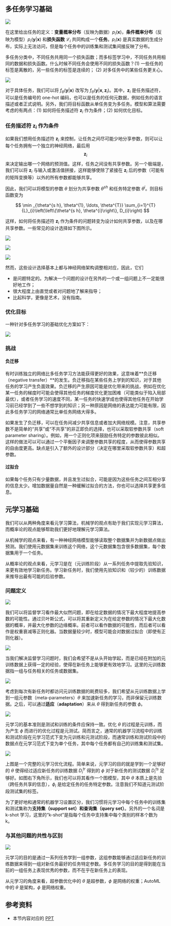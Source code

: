 ## 多任务学习基础

![](https://raw.githubusercontent.com/bighuang624/pic-repo/master/CS330-some-notation-in-MTL.png)

在这里给出任务的定义：**变量概率分布**（反映为数据）$p_{i}(\mathbf{x})$，**条件概率分布**（反映为模型）$p_{i}(\mathbf{y} | \mathbf{x})$ 和**损失函数** $\mathscr{L}_{i}$ 共同构成一个**任务**。$p_{i}(\mathbf{x})$ 是真实数据的生成分布，实际上无法访问，但是每个任务中的训练集和测试集间接反映了分布。

多任务分类中，不同任务共用同一个损失函数；而多标签学习中，不同任务共用相同的数据和损失函数。什么时候不同任务会使用不同的损失函数？(1) 一些任务的标签是离散的，另一些任务的标签是连续的； (2) 对多任务中的某些任务更关心。

![](https://raw.githubusercontent.com/bighuang624/pic-repo/master/CS330-task-descriptor.png)

对于具体任务，我们可以将 $f_{\theta}(\mathbf{y} | \mathbf{x})$ 改写为 $f_{\theta}(\mathbf{y} | \mathbf{x},\mathbf{z}_i )$。其中，$\mathbf{z}_i$ 是任务描述符，可以是任务编号的 one-hot 编码，也可以是任务的任何元数据，例如任务的语言描述或者正式说明。另外，我们将目标函数从单任务变为多任务。模型和算法需要考虑的有两点：(1) 如何将任务描述符 $\mathbf{z}_i$ 作为条件；(2) 如何优化目标。

### 任务描述符 $\mathbf{z}_i$ 作为条件

如果我们想用任务描述符 $\mathbf{z}_i$ 来控制，让任务之间尽可能少地分享参数，则可以让每个任务拥有一个独立的神经网络，最后用 $$\mathbf{z}_i$$ 来决定输出哪一个网络的预测值。这样，任务之间没有共享参数。另一个极端是，我们可以将 $\mathbf{z}_i$ 与输入或激活值拼接，这样能够使除了紧接在 $\mathbf{z}_i$ 后的参数（可能有的矩阵变换等）以外的所有参数都能够共享。

因此，我们可以将模型的参数 $\theta$ 划分为共享参数 $\theta^{sh}$ 和任务特定参数 $\theta^{i}$。则目标函数变为

$$
\min _{\theta^{s h}, \theta^{1}, \ldots, \theta^{T}} \sum_{i=1}^{T} {L}_{i}\left(\left\{\theta^{s h}, \theta^{i}\right\}, D_{i}\right)
$$

这样，如何将任务描述符 $\mathbf{z}_i$ 作为条件的问题转变为设计如何共享参数，以及在哪共享参数。一些常见的设计选择如下图所示。

![](https://raw.githubusercontent.com/bighuang624/pic-repo/master/CS330-conditioning-some-common-choices-1.png)

![](https://raw.githubusercontent.com/bighuang624/pic-repo/master/CS330-conditioning-some-common-choices-2.png)

![](https://raw.githubusercontent.com/bighuang624/pic-repo/master/CS330-conditioning-more-complex-choices.png)

然而，这些设计选择基本上都与神经网络架构调整相对应，因此，它们

- 是问题特定的。为解决一个问题的设计在另外的一个或一组问题上不一定能很好地工作；
- 很大程度上由直觉或者对问题地了解来指导；
- 比起科学，更像是艺术，没有指南。

### 优化目标

一种针对多任务学习的基础优化方案如下：

![](https://raw.githubusercontent.com/bighuang624/pic-repo/master/CS330-MTL-optimizing-basic-version.png)

### 挑战

#### 负迁移

有时训练独立的网络比多任务学习方法能获得更好的效果，这意味着**负迁移（negative transfer）**的发生。负迁移指在某些任务上学到的知识，对于其他任务的学习产生负面效果。负迁移的产生原因可能是优化带来的挑战，例如在优化某一任务的梯度时可能会使得其他任务的梯度优化更加困难（可能类似于陷入局部最优），或者任务学习的速度不同，某一任务的快速学成也使得其他任务在开始学习前已经学到了一些不想学到的知识；另一种原因是网络的表达能力可能有限，因此多任务学习的网络通常比单任务网络大得多。

如果发生了负迁移，可以在任务间减少共享信息或者加大网络规模。注意，共享参数不是简单的“共享”或“不共享”的非正即负的选择，也可以采取软参数共享（soft parameter sharing）。例如，用一个正则化项来鼓励任务特定的参数彼此相似。这样的做法可以可以通过一个平衡因子来调整参数共享的程度，从而使得参数共享的自由度更高。缺点是引入了额外的设计部分（决定在哪里采取软参数共享）和超参数。

#### 过拟合

如果每个任务只有少量数据，并且发生过拟合，可能是因为这些任务之间互相分享的信息太少。增加数据量自然是一种缓解过拟合的方法，你也可以选择共享更多信息。


## 元学习基础

我们可以从两种角度来看元学习算法，机械学的观点有助于我们实现元学习算法，而概率论的观点能够帮助我们更好地理解元学习算法。

从机械学的观点来看，有一种神经网络模型能够读取整个数据集并为新数据点做出预测。我们使用元数据集来训练这个网络，这个元数据集包含很多数据集，每个数据集用于一个任务。

从概率论的观点来看，元学习是在（元训练阶段）从一系列任务中提取先验知识，来更有效地学习新任务。学习新任务时，我们使用先验知识和（较少的）训练数据来推导出最有可能的后验参数。

### 问题定义

![](https://raw.githubusercontent.com/bighuang624/pic-repo/master/CS330-meta-problem-definitions-1.png)

我们可以将监督学习看作最大似然问题，即在给定数据的情况下最大程度地提高参数的可能性。通过贝叶斯公式，可以将其重新定义为在给定参数的情况下最大化数据的概率，并最大化参数的边缘概率。前者可以看作数据的可能性，而后者可以看作是权重衰减等正则化器。当数据量较少时，模型可能会对数据过拟合（即使有正则化器）。

![](https://raw.githubusercontent.com/bighuang624/pic-repo/master/CS330-meta-problem-definitions-2.png)

当我们解决监督学习问题时，我们会希望不是从头开始学起，而是已经在附加的元训练数据上获得一定的经验，使得在新任务上能够更有效地学习。这里的元训练数据指一组与任务相关的任务或数据集。

![](https://raw.githubusercontent.com/bighuang624/pic-repo/master/CS330-meta-learning-problem.png)

考虑到每次有新任务时都访问元训练数据的耗费较多，我们希望从元训练数据上学到一组元参数（meta-parameters）$\theta$ 来加速新任务的学习，而非保留元训练数据。之后，可以通过**适应**（**adaptation**）来从 $\theta$ 得到新任务的参数 $\phi$。

![](https://raw.githubusercontent.com/bighuang624/pic-repo/master/CS330-a-quick-example.png)


元学习的基本准则是测试和训练的条件应保持一致。优化 $\theta$ 的过程是元训练，而为产生 $\phi$ 而进行的优化过程是元测试。简而言之，通常的机器学习流程中的训练和测试阶段在元学习范式下变为元训练和元测试阶段，而通常训练和测试阶段中的数据点在元学习范式下变为单个任务，其中每个任务都有自己的训练集和测试集。

![](https://raw.githubusercontent.com/bighuang624/pic-repo/master/CS330-the-complete-meta-learning-optimization.png)

上图是一个完整的元学习优化流程。简单来说，元学习的目的就是学到一个足够好的 $\theta$ 使得经过适应新任务的训练数据 $D^{tr}_i$ 得到的 $\phi$ 对于新任务的测试数据 $D^{ts}_i$ 足够好。如图右下角所示，我们也可以将其看作一个图模型，其中 $\theta$ 本质上是先验（跨任务共享的信息），$\phi_i$ 是给定任务的任务特定参数。注意我们不知道元测试阶段测试集的标签。

为了更好地和通常的机器学习设置区分，我们习惯将元学习中每个任务中的训练集和测试集称为**支持集（support set）**和**查询集（query set）**。另外的一个名词是 k-shot 学习，这里的“k-shot”是指每个任务中支持集中每个类别的样本个数为 k。

### 与其他问题的共性与区别

![](https://raw.githubusercontent.com/bighuang624/pic-repo/master/CS330-closely-related-problem-settings.png)

元学习的目的是通过一系列任务学到一组参数，这组参数能够通过适应新任务的训练数据来得到一组对新任务最好的任务特定参数。多任务学习的目的是得到能在当前的一组任务上表现优秀的参数，而不在乎在新任务上的表现。

从元学习的角度来看，超参数优化中的 $\theta$ 是超参数，$\phi$ 是网络的权重；AutoML 中的 $\theta$ 是架构，$\phi$ 是网络权重。

## 参考资料

* 本节内容对应的 [PPT](http://web.stanford.edu/class/cs330/slides/cs330_lec2.pdf)